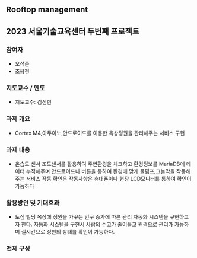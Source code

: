 ## Rooftop management
## 2023 서울기술교육센터 두번째 프로젝트

### 참여자
   - 오석준
   - 조용현
  
   
### 지도교수 / 멘토
   - 지도교수: 김신현
   
### 과제 개요
  - Cortex M4,아두이노,안드로이드를 이용한 옥상정원을 관리해주는 서비스 구현
   
### 과제 내용
   - 온습도 센서 조도센서를 활용하여 주변환경을 체크하고 환경정보를 MariaDB에 데이터 누적해주며 안드로이드나 버튼을 통하여 환경에 맞게 물펌프,그늘막을 작동해주는 서비스 작동 확인은 작동사항은
   휴대폰이나 현장 LCD모니터를 통하여 확인이 가능하다
### 활용방안 및 기대효과 
   - 도심 빌딩 옥상에 정원을 가꾸는 인구 증가에 따른 관리 자동화 시스템을 구현하고자 한다. 자동화 시스템을 구현시 사람의 수고가 줄어들고 원격으로 관리가 가능하며 실시간으로 정원의 상태를 확인이 가능하다.    
### 전체 구성
